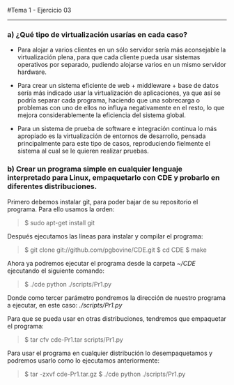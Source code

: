 #Tema 1 - Ejercicio 03
- - -
### a) **¿Qué tipo de virtualización usarías en cada caso?**

- Para alojar a varios clientes en un sólo servidor sería más aconsejable la virtualización plena, para que cada cliente pueda usar sistemas operativos por separado, pudiendo alojarse varios en un mismo servidor hardware.

- Para crear un sistema eficiente de web + middleware + base de datos sería más indicado usar la virtualización de aplicaciones, ya que así se podría separar cada programa, haciendo que una sobrecarga o problemas con uno de ellos no influya negativamente en el resto, lo que mejora considerablemente la eficiencia del sistema global.

- Para un sistema de prueba de software e integración continua lo más apropiado es la virtualización de entornos de desarrollo, pensada principalmente para este tipo de casos, reproduciendo fielmente el sistema al cual se le quieren realizar pruebas.


### b) **Crear un programa simple en cualquier lenguaje interpretado para Linux, empaquetarlo con CDE y probarlo en diferentes distribuciones.**

Primero debemos instalar git, para poder bajar de su repositorio el programa. Para ello usamos la orden:

> $ sudo apt-get install git

Después ejecutamos las líneas para instalar y compilar el programa:

> $ git clone git://github.com/pgbovine/CDE.git
> $ cd CDE
> $ make

Ahora ya podremos ejecutar el programa desde la carpeta *~/CDE* ejecutando el siguiente comando:
> $ ./cde python ./scripts/Pr1.py

Donde como tercer parámetro pondremos la dirección de nuestro programa a ejecutar, en este caso: *./scripts/Pr1.py*

Para que se pueda usar en otras distribuciones, tendremos que empaquetar el programa:

> $ tar cfv cde-Pr1.tar scripts/Pr1.py
 
Para usar el programa en cualquier distribución lo desempaquetamos y podremos usarlo como lo ejecutamos anteriormente:

> $ tar -zxvf cde-Pr1.tar.gz 
> $ ./cde python ./scripts/Pr1.py
